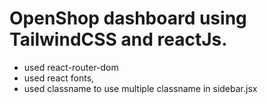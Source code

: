 # OpenShop dashboard using TailwindCSS and reactJs.
- used react-router-dom
- used react fonts,
- used classname to use multiple classname in sidebar.jsx